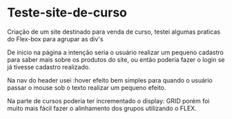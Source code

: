 # Teste-site-de-curso
Criação de um site destinado para venda de curso, testei algumas praticas do Flex-box para agrupar as div's


De ínicio na página a intenção seria o usuário realizar um pequeno cadastro para saber mais sobre os produtos do site, ou então poderia fazer o login se já tivesse cadastro realizado.

Na nav do header usei :hover efeito bem simples para quando o usuário passar o mouse sob o texto realizar um pequeno efeito.

Na parte de cursos poderia ter incrementado o display: GRID porém foi muito mais fácil fazer o alinhamento dos grupos utilizando o FLEX.
